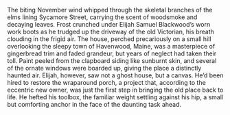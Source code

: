 The biting November wind whipped through the skeletal branches of the elms lining Sycamore Street, carrying the scent of woodsmoke and decaying leaves.  Frost crunched under Elijah Samuel Blackwood’s worn work boots as he trudged up the driveway of the old Victorian, his breath clouding in the frigid air.  The house, perched precariously on a small hill overlooking the sleepy town of Havenwood, Maine, was a masterpiece of gingerbread trim and faded grandeur, but years of neglect had taken their toll.  Paint peeled from the clapboard siding like sunburnt skin, and several of the ornate windows were boarded up, giving the place a distinctly haunted air.  Elijah, however, saw not a ghost house, but a canvas.  He’d been hired to restore the wraparound porch, a project that, according to the eccentric new owner, was just the first step in bringing the old place back to life.  He hefted his toolbox, the familiar weight settling against his hip, a small but comforting anchor in the face of the daunting task ahead.
